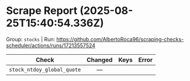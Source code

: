 # Scrape Report (2025-08-25T15:40:54.336Z)

Group: `stocks`  |  Run: https://github.com/AlbertoRoca96/scraping-checks-scheduler/actions/runs/17213557524

| Check | Changed | Keys | Error |
|---|:---:|:--|:--|
| `stock_ntdoy_global_quote` | — |  |  |
